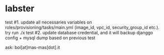 # labster
test #1. update all necessaries variables on roles/provisioning/tasks/main.yml (image_id, vpc_id, security_group_id etc.). try run ./x
test #2. update database credential, and it will backup djanggo config + mysql dump based on previous test

ask: boi[at]mas-mas[dot].it
